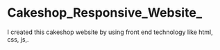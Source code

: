 # Cakeshop_Responsive_Website_
I created this cakeshop website by using front end technology like html, css, js,.
